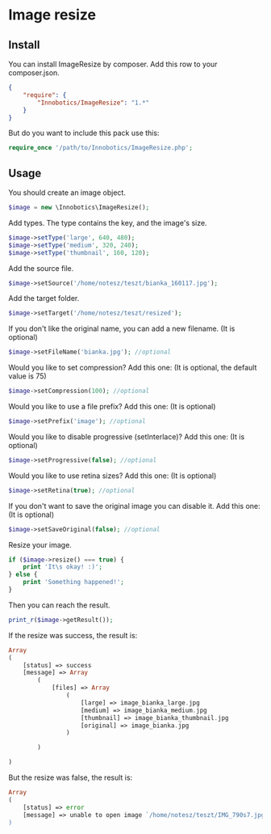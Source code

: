 Image resize
================

Install
-------

You can install ImageResize by composer. Add this row to your composer.json.

```json
{
    "require": {
        "Innobotics/ImageResize": "1.*"
    }
}
```

But do you want to include this pack use this:

```php
require_once '/path/to/Innobotics/ImageResize.php';
```

Usage
-----

You should create an image object.

```php
$image = new \Innobotics\ImageResize();
```

Add types. The type contains the key, and the image's size.

```php
$image->setType('large', 640, 480);
$image->setType('medium', 320, 240);
$image->setType('thumbnail', 160, 120);
```

Add the source file.

```php
$image->setSource('/home/notesz/teszt/bianka_160117.jpg');
```

Add the target folder.

```php
$image->setTarget('/home/notesz/teszt/resized');
```

If you don't like the original name, you can add a new filename. (It is optional)

```php
$image->setFileName('bianka.jpg'); //optional
```

Would you like to set compression? Add this one: (It is optional, the default value is 75)

```php
$image->setCompression(100); //optional
```

Would you like to use a file prefix? Add this one: (It is optional)

```php
$image->setPrefix('image'); //optional
```

Would you like to disable progressive (setInterlace)? Add this one: (It is optional)

```php
$image->setProgressive(false); //optional
```

Would you like to use retina sizes? Add this one: (It is optional)

```php
$image->setRetina(true); //optional
```

If you don't want to save the original image you can disable it. Add this one: (It is optional)

```php
$image->setSaveOriginal(false); //optional
```

Resize your image.

```php
if ($image->resize() === true) {
    print 'It\s okay! :)';
} else {
    print 'Something happened!';
}
```
Then you can reach the result.

```php
print_r($image->getResult());
```

If the resize was success, the result is:

```php
Array
(
    [status] => success
    [message] => Array
        (
            [files] => Array
                (
                    [large] => image_bianka_large.jpg
                    [medium] => image_bianka_medium.jpg
                    [thumbnail] => image_bianka_thumbnail.jpg
                    [original] => image_bianka.jpg
                )

        )

)
```

But the resize was false, the result is:

```php
Array
(
    [status] => error
    [message] => unable to open image `/home/notesz/teszt/IMG_790s7.jpg': No such file or directory @ error/blob.c/OpenBlob/2638
)
```
